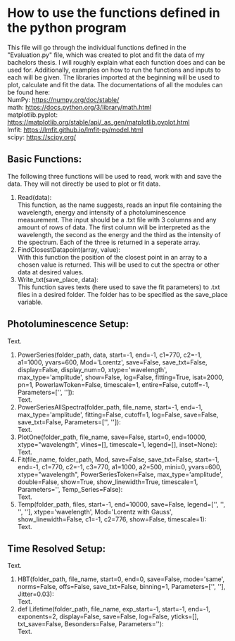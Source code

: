 # How to use the functions defined in the python program
This file will go through the individual functions defined in the "Evaluation.py" file, which was created to plot and fit the data of my bachelors thesis. I will roughly explain what each function does and can be used for. Additionally, examples on how to run the functions and inputs to each will be given.
The libraries imported at the beginning will be used to plot, calculate and fit the data. The documentations of all the modules can be found here:<br/>
NumPy: https://numpy.org/doc/stable/<br/>
math: https://docs.python.org/3/library/math.html<br/>
matplotlib.pyplot: https://matplotlib.org/stable/api/_as_gen/matplotlib.pyplot.html<br/>
lmfit: https://lmfit.github.io/lmfit-py/model.html<br/>
scipy: https://scipy.org/<br/>

## Basic Functions:<br/>
The following three functions will be used to read, work with and save the data. They will not directly be used to plot or fit data.<br/>
1) Read(data):<br/>
This function, as the name suggests, reads an input file containing the wavelength, energy and intensity of a photoluminescence measurement. The input should be a .txt file with 3 columns and any amount of rows of data. The first column will be interpreted as the wavelength, the second as the energy and the third as the intensity of the spectrum. Each of the three is returned in a seperate array.<br/>
2) FindClosestDatapoint(array, value):<br/>
With this function the position of the closest point in an array to a chosen value is returned. This will be used to cut the spectra or other data at desired values.<br/>
3) Write_txt(save_place, data):<br/>
This function saves texts (here used to save the fit parameters) to .txt files in a desired folder. The folder has to be specified as the save_place variable.<br/>

## Photoluminescence Setup:<br/>
Text.<br/>
1) PowerSeries(folder_path, data, start=-1, end=-1, c1=770, c2=-1, a1=1000, yvars=600, Mod='Lorentz', save=False, save_txt=False, display=False, display_num=0, xtype='wavelength', max_type='amplitude', show=False, log=False, fitting=True, isat=2000, pn=1, PowerlawToken=False, timescale=1, entire=False, cutoff=-1, Parameters=['', '']): <br/>
Text.<br/>
2) PowerSeriesAllSpectra(folder_path, file_name, start=-1, end=-1, max_type='amplitude', fitting=False, cutoff=1, log=False, save=False, save_txt=False, Parameters=['', '']):<br/>
Text.<br/>
3) PlotOne(folder_path, file_name, save=False, start=0, end=10000, xtype="wavelength", vlines=[], timescale=1, legend=[], inset=None):<br/>
Text.<br/>
4) Fit(file_name, folder_path, Mod, save=False, save_txt=False, start=-1, end=-1, c1=770, c2=-1, c3=770, a1=1000, a2=500, mini=0, yvars=600, xtype="wavelength", PowerSeriesToken=False, max_type='amplitude', double=False, show=True, show_linewidth=True, timescale=1, Parameters='', Temp_Series=False):<br/>
Text.<br/>
5) Temp(folder_path, files, start=-1, end=10000, save=False, legend=['', '', '', ''], xtype='wavelength', Mod='Lorentz with Gauss', show_linewidth=False, c1=-1, c2=776, show=False, timescale=1):<br/>
Text.<br/>

## Time Resolved Setup:<br/>
Text.<br/>
1) HBT(folder_path, file_name, start=0, end=0, save=False, mode='same', norms=False, offs=False, save_txt=False, binning=1, Parameters=['', ''], Jitter=0.03):<br/>
Text.<br/>
2) def Lifetime(folder_path, file_name, exp_start=-1, start=-1, end=-1, exponents=2, display=False, save=False, log=False, yticks=[], txt_save=False, Besonders=False, Parameters=''):<br/>
Text.

